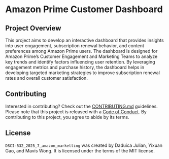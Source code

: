 # Amazon Prime Customer Dashboard

## Project Overview

This project aims to develop an interactive dashboard that provides insights into user engagement, subscription renewal behavior, and content preferences among Amazon Prime users. The dashboard is designed for Amazon Prime’s Customer Engagement and Marketing Teams to analyze key trends and identify factors influencing user retention. By leveraging engagement metrics and purchase history, the dashboard helps in developing targeted marketing strategies to improve subscription renewal rates and overall customer satisfaction.

## Contributing

Interested in contributing? Check out the [CONTRIBUTING.md](https://https://github.com/UBC-MDS/DSCI-532_2025_7_amazon_marketing/blob/main/CONTRIBUTING.md) guidelines. Please note that this project is released with a [Code of Conduct](https://https://github.com/UBC-MDS/DSCI-532_2025_7_amazon_marketing/blob/main/CODE_OF_CONDUCT.md). By contributing to this project, you agree to abide by its terms.

## License

`DSCI-532_2025_7_amazon_marketting` was created by Daduica Julian, Yixuan Gao, and Mavis Wong. It is licensed under the terms of the MIT license.